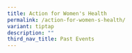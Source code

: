```yaml
---
title: Action for Women's Health
permalink: /action-for-women-s-health/
variant: tiptap
description: ""
third_nav_title: Past Events
---
```

